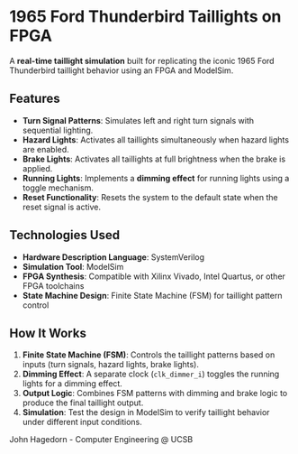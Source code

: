 # 1965 Ford Thunderbird Taillights on FPGA

A **real-time taillight simulation** built for replicating the iconic 1965 Ford Thunderbird taillight behavior using an FPGA and ModelSim.

## Features
- **Turn Signal Patterns**: Simulates left and right turn signals with sequential lighting.
- **Hazard Lights**: Activates all taillights simultaneously when hazard lights are enabled.
- **Brake Lights**: Activates all taillights at full brightness when the brake is applied.
- **Running Lights**: Implements a **dimming effect** for running lights using a toggle mechanism.
- **Reset Functionality**: Resets the system to the default state when the reset signal is active.

## Technologies Used
- **Hardware Description Language**: SystemVerilog
- **Simulation Tool**: ModelSim
- **FPGA Synthesis**: Compatible with Xilinx Vivado, Intel Quartus, or other FPGA toolchains
- **State Machine Design**: Finite State Machine (FSM) for taillight pattern control

## How It Works
1. **Finite State Machine (FSM)**: Controls the taillight patterns based on inputs (turn signals, hazard lights, brake lights).
2. **Dimming Effect**: A separate clock (`clk_dimmer_i`) toggles the running lights for a dimming effect.
3. **Output Logic**: Combines FSM patterns with dimming and brake logic to produce the final taillight output.
4. **Simulation**: Test the design in ModelSim to verify taillight behavior under different input conditions.

John Hagedorn - Computer Engineering @ UCSB
